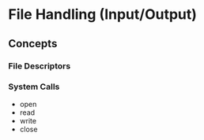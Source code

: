 # File Handling (Input/Output)
## Concepts
### File Descriptors
### System Calls
- open
- read
- write
- close